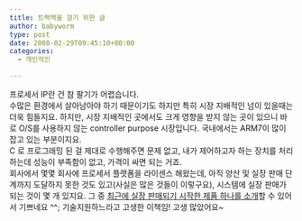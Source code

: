 ```yaml
---
title: 트랙백을 걸기 위한 글
author: babyworm
type: post
date: 2008-02-29T09:45:10+00:00
categories:
  - 개인적인

---
```

프로세서 IP란 건 참 팔기가 어렵습니다.
<br>
수많은 환경에서 살아남아야 하기 때문이기도 하지만 특히 시장 지배적인 넘이 있을때는 더욱 힘들지요. 하지만, 시장 지배적인 곳에서도 크게 영향을 받지 않는 곳이 있으니 바로 O/S를 사용하지 않는 controller purpose 시장입니다. 국내에서는 ARM7이 많이 잡고 있는 부분이지요.
<br>
C 로 프로그래밍 된 걸 제대로 수행해주면 문제 없고, 내가 제어하고자 하는 장치를 처리하는데 성능이 부족함이 없고, 가격이 싸면 되는 거죠.
<br>
회사에서 몇몇 회사에 프로세서 플랫폼을 라이센스 해왔는데, 아직 양산 및 실장 판매 단계까지 도달하지 못한 것도 있고(사실은 많은 것들이 이렇구요), 시스템에 실장 판매가 되는 것이 몇 개 있지요. 그 중 <a href="http://blog.gyongsu.com/71" target="_blank">최근에 실장 판매되기 시작한 제품 하나를 소개</a>할 수 있어서 기쁘네요 ^^;
기술지원하느라고 고생한 이책임! 고생 많았어요~

